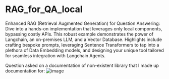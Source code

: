 # RAG_for_QA_local

Enhanced RAG (Retrieval Augmented Generation) for Question Answering: Dive into a hands-on implementation that leverages only local components, bypassing costly APIs. This robust example demonstrates the power of Langchain, an on-premises LLM, and a Vector Database. Highlights include crafting bespoke prompts, leveraging Sentence Transformers to tap into a plethora of Data Embedding models, and designing your unique tool tailored for seamless integration with Langchain Agents.

Question asked on a documentation of non-existent library that I made up documentation for:
![image](https://github.com/paryska99/RAG_for_QA_local/assets/77459670/e5632743-72d9-46d5-83ca-22b70671e706)
